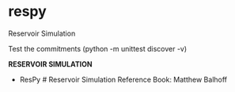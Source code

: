 # respy

Reservoir Simulation

Test the commitments (python -m unittest discover -v)

**RESERVOIR SIMULATION**

- ResPy \# Reservoir Simulation Reference Book: Matthew Balhoff